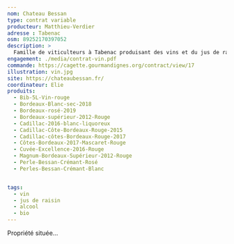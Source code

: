 ```yaml
---
nom: Chateau Bessan
type: contrat variable
producteur: Matthieu-Verdier
adresse : Tabenac
osm: 89252170397052
description: >
  Famille de viticulteurs à Tabenac produisant des vins et du jus de raison bio.
engagement: ./media/contrat-vin.pdf
commande: https://cagette.gourmandignes.org/contract/view/17
illustration: vin.jpg
site: https://chateaubessan.fr/
coordinateur: Elie
produits:
  - Bib-5L-Vin-rouge
  - Bordeaux-Blanc-sec-2018
  - Bordeaux-rosé-2019	
  - Bordeaux-supérieur-2012-Rouge
  - Cadillac-2016-blanc-liquoreux
  - Cadillac-Côte-Bordeaux-Rouge-2015
  - Cadillac-côtes-Bordeaux-Rouge-2017
  - Côtes-Bordeaux-2017-Mascaret-Rouge
  - Cuvée-Excellence-2016-Rouge
  - Magnum-Bordeaux-Supérieur-2012-Rouge
  - Perle-Bessan-Crémant-Rosé
  - Perles-Bessan-Crémant-Blanc 


tags:
  - vin
  - jus de raisin
  - alcool
  - bio
---
```


Propriété située...